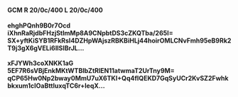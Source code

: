 #### GCM R 20/0c/400 L 20/0c/400
**ehghPQnh9B0r7Ocd**<br/>**iXhnRaRjdbFHzjStlmMp8A9CNpbtDS3cZKQTba/265I=**<br/>**SX+yftKiSYB1RFkRsI4DZHpWAjszRBKBiHLj44hoirOMLCNvFmh95eB9Rk2T9j3gX6gVELi6IlSIBrJL...**<br/><br/>
**xFJYWh3coXNKK1aG**<br/>**5EF7R6sVBjEnkMKtWTBlbZtRlEN11atwmaT2UrTny9M=**<br/>**qCP65Hw0Np2bway0MmU7uX6TKI+Qq4fIQEKD7GqSyUCr2KvSZ2Fwhkbkxum1cIOaBttluxqTC6r+leqX...**